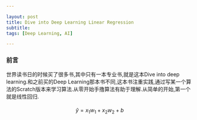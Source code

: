 ```yaml
---

layout: post
title: Dive into Deep Learning Linear Regression
subtitle: 
tags: [Deep Learning, AI]

---
```


<head>
    <script src="https://cdn.mathjax.org/mathjax/latest/MathJax.js?config=TeX-AMS-MML_HTMLorMML" type="text/javascript"></script>
    <script type="text/x-mathjax-config">
        MathJax.Hub.Config({
            tex2jax: {
            skipTags: ['script', 'noscript', 'style', 'textarea', 'pre'],
            inlineMath: [['$','$']]
            }
        });
    </script>
</head>

### 前言

世界读书日的时候买了很多书,其中只有一本专业书,就是这本Dive into deep learning.和之前买的Deep Learning那本书不同,这本书注重实践,通过写某一个算法的Scratch版本来学习算法.从零开始手撸算法有助于理解.从简单的开始,第一个就是线性回归.

#### 

$$\hat{y} = x_1 w_1 + x_2 w_2 + b$$

